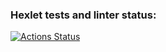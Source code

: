 ### Hexlet tests and linter status:
[![Actions Status](https://github.com/RuddyPanta/java-project-lvl3/workflows/hexlet-check/badge.svg)](https://github.com/RuddyPanta/java-project-lvl3/actions)